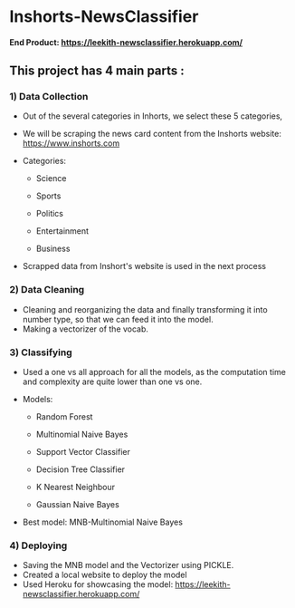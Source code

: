 # Inshorts-NewsClassifier
#### End Product: https://leekith-newsclassifier.herokuapp.com/
## This project has 4 main parts :
 
### 1) Data Collection
- Out of the several categories in Inhorts, we select these 5 categories,
- We will be scraping the news card content from the Inshorts website: https://www.inshorts.com 
- Categories:

  - Science

  - Sports

  - Politics

  - Entertainment

  - Business

- Scrapped data from Inshort's website is used in the next process

### 2) Data Cleaning 
- Cleaning and reorganizing the data and finally transforming it into number type, so that we can feed it into the model.
- Making a vectorizer of the vocab.

### 3) Classifying
- Used a one vs all approach for all the models, as the computation time and complexity are quite lower than one vs one.
- Models:

  - Random Forest

  - Multinomial Naive Bayes

  - Support Vector Classifier

  - Decision Tree Classifier

  - K Nearest Neighbour

  - Gaussian Naive Bayes

- Best model: MNB-Multinomial Naive Bayes

### 4) Deploying
- Saving the MNB model and the Vectorizer using PICKLE.
- Created a local website to deploy the model
- Used Heroku for showcasing the model: 
https://leekith-newsclassifier.herokuapp.com/
